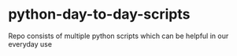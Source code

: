 # python-day-to-day-scripts
 Repo consists of multiple python scripts which can be helpful in our everyday use
